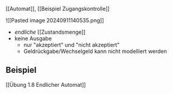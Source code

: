 [[Automat]], [[Beispiel Zugangskontrolle]]

![[Pasted image 20240911140535.png]]

- _endliche_ [[Zustandsmenge]]
- keine Ausgabe 
	- nur "akzeptiert" und "nicht akzeptiert"
	- Geldrückgabe/Wechselgeld kann nicht modelliert werden

## Beispiel
[[Übung 1.8 Endlicher Automat]]